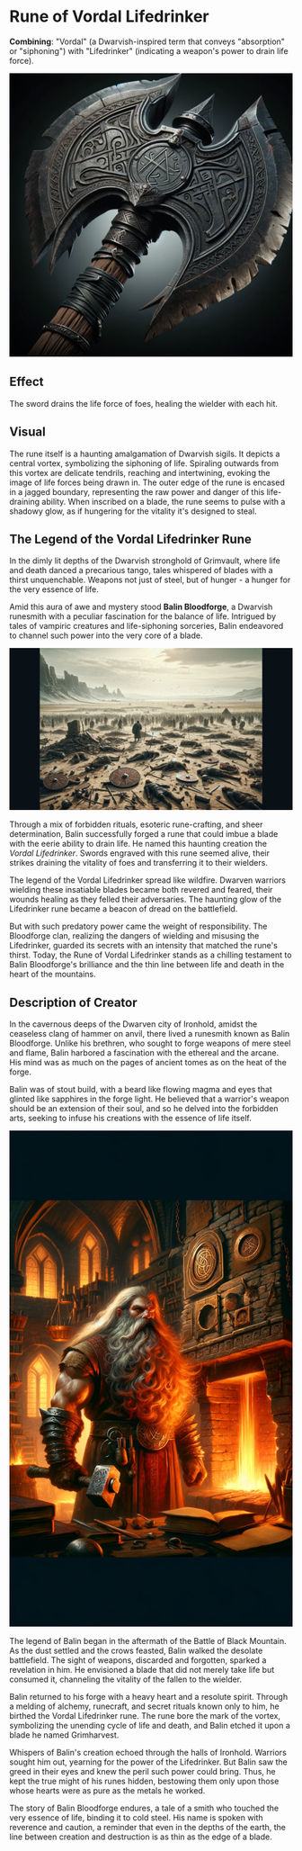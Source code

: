 # Rune of Vordal Lifedrinker

**Combining**: "Vordal" (a Dwarvish-inspired term that conveys "absorption" or "siphoning") with "Lifedrinker" (indicating a weapon's power to drain life force).

![Guide of Souls](Vordal_Lifedrinker_Rune_inspiration_sword.png)

## Effect

The sword drains the life force of foes, healing the wielder with each hit.

## Visual

The rune itself is a haunting amalgamation of Dwarvish sigils. It depicts a central vortex, symbolizing the siphoning of life. Spiraling outwards from this vortex are delicate tendrils, reaching and intertwining, evoking the image of life forces being drawn in. The outer edge of the rune is encased in a jagged boundary, representing the raw power and danger of this life-draining ability. When inscribed on a blade, the rune seems to pulse with a shadowy glow, as if hungering for the vitality it's designed to steal.


## The Legend of the Vordal Lifedrinker Rune

In the dimly lit depths of the Dwarvish stronghold of Grimvault, where life and death danced a precarious tango, tales whispered of blades with a thirst unquenchable. Weapons not just of steel, but of hunger - a hunger for the very essence of life.

Amid this aura of awe and mystery stood **Balin Bloodforge**, a Dwarvish runesmith with a peculiar fascination for the balance of life. Intrigued by tales of vampiric creatures and life-siphoning sorceries, Balin endeavored to channel such power into the very core of a blade.

![Guide of Souls](Vordal_Lifedrinker_Rune_inspiration.png)

Through a mix of forbidden rituals, esoteric rune-crafting, and sheer determination, Balin successfully forged a rune that could imbue a blade with the eerie ability to drain life. He named this haunting creation the *Vordal Lifedrinker*. Swords engraved with this rune seemed alive, their strikes draining the vitality of foes and transferring it to their wielders.

The legend of the Vordal Lifedrinker spread like wildfire. Dwarven warriors wielding these insatiable blades became both revered and feared, their wounds healing as they felled their adversaries. The haunting glow of the Lifedrinker rune became a beacon of dread on the battlefield.

But with such predatory power came the weight of responsibility. The Bloodforge clan, realizing the dangers of wielding and misusing the Lifedrinker, guarded its secrets with an intensity that matched the rune's thirst. Today, the Rune of Vordal Lifedrinker stands as a chilling testament to Balin Bloodforge's brilliance and the thin line between life and death in the heart of the mountains.

## Description of Creator

In the cavernous deeps of the Dwarven city of Ironhold, amidst the ceaseless clang of hammer on anvil, there lived a runesmith known as Balin Bloodforge. Unlike his brethren, who sought to forge weapons of mere steel and flame, Balin harbored a fascination with the ethereal and the arcane. His mind was as much on the pages of ancient tomes as on the heat of the forge.

Balin was of stout build, with a beard like flowing magma and eyes that glinted like sapphires in the forge light. He believed that a warrior's weapon should be an extension of their soul, and so he delved into the forbidden arts, seeking to infuse his creations with the essence of life itself.

![Guide of Souls](Vordal_Lifedrinker_Rune_Creator.png)

The legend of Balin began in the aftermath of the Battle of Black Mountain. As the dust settled and the crows feasted, Balin walked the desolate battlefield. The sight of weapons, discarded and forgotten, sparked a revelation in him. He envisioned a blade that did not merely take life but consumed it, channeling the vitality of the fallen to the wielder.

Balin returned to his forge with a heavy heart and a resolute spirit. Through a melding of alchemy, runecraft, and secret rituals known only to him, he birthed the Vordal Lifedrinker rune. The rune bore the mark of the vortex, symbolizing the unending cycle of life and death, and Balin etched it upon a blade he named Grimharvest.

Whispers of Balin's creation echoed through the halls of Ironhold. Warriors sought him out, yearning for the power of the Lifedrinker. But Balin saw the greed in their eyes and knew the peril such power could bring. Thus, he kept the true might of his runes hidden, bestowing them only upon those whose hearts were as pure as the metals he worked.

The story of Balin Bloodforge endures, a tale of a smith who touched the very essence of life, binding it to cold steel. His name is spoken with reverence and caution, a reminder that even in the depths of the earth, the line between creation and destruction is as thin as the edge of a blade.